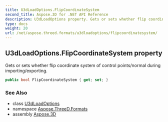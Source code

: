 ```yaml
---
title: U3dLoadOptions.FlipCoordinateSystem
second_title: Aspose.3D for .NET API Reference
description: U3dLoadOptions property. Gets or sets whether flip coordinate system of control points/normal during importing/exporting
type: docs
weight: 20
url: /net/aspose.threed.formats/u3dloadoptions/flipcoordinatesystem/
---
```

## U3dLoadOptions.FlipCoordinateSystem property

Gets or sets whether flip coordinate system of control points/normal during importing/exporting.

```csharp
public bool FlipCoordinateSystem { get; set; }
```

### See Also

* class [U3dLoadOptions](../)
* namespace [Aspose.ThreeD.Formats](../../u3dloadoptions/)
* assembly [Aspose.3D](../../../)


